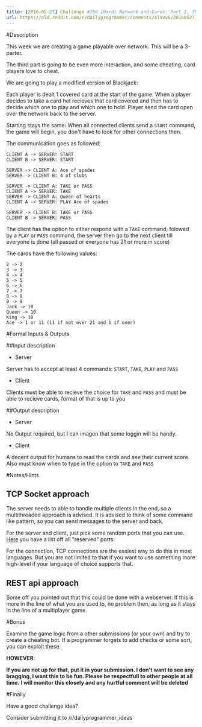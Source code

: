 ```yaml
---
title: [2016-05-27] Challenge #268 [Hard] Network and Cards: Part 3, The cheaters
url: https://old.reddit.com/r/dailyprogrammer/comments/4lavv6/20160527_challenge_268_hard_network_and_cards/
---
```


#Description

This week we are creating a game playable over network. This will be a 3-parter.

The third part is going to be even more interaction, and some cheating, card players love to cheat.

We are going to play a modified version of Blackjack:

Each player is dealt 1 covered card at the start of the game.
When a player decides to take a card het recieves that card covered and then has to decide which one to play and which one to hold.
Player send the card open over the network back to the server.

Starting stays the same:
When all connected clients send a `START` command, the game will begin, you don't have to look for other connections then.

The communication goes as followed:

    CLIENT A -> SERVER: START
    CLIENT B -> SERVER: START

    SERVER -> CLIENT A: Ace of spades
    SERVER -> CLIENT B: 4 of clubs

    SERVER -> CLIENT A: TAKE or PASS
    CLIENT A -> SERVER: TAKE
    SERVER -> CLIENT A: Queen of hearts
    CLIENT A -> SERVER: PLAY Ace of spades
    
    SERVER -> CLIENT B: TAKE or PASS
    CLIENT B -> SERVER: PASS
    
The client has the option to either respond with a `TAKE` command, folowed by a `PLAY` or `PASS` command, the server then go to the next client till everyone is done (all passed or everyone has 21 or more in score)

The cards have the following values:

    2 -> 2
    3 -> 3
    4 -> 4
    5 -> 5
    6 -> 6
    7 -> 7
    8 -> 8
    9 -> 9
    Jack -> 10
    Queen -> 10
    King -> 10
    Ace -> 1 or 11 (11 if not over 21 and 1 if over)

#Formal Inputs & Outputs

##Input description

 - Server
 
Server has to accept at least 4 commands: `START`, `TAKE`, `PLAY` and `PASS`

 - Client
 
 Clients must be able to recieve the choice for `TAKE` and `PASS` and must be able to recieve cards, format of that is up to you

##Output description

 - Server
 
 No Output required, but I can imagen that some loggin will be handy.
 
  - Client
  
  A decent output for humans to read the cards and see their current score.
  Also must know when to type in the option to `TAKE` and `PASS`
 
#Notes/Hints

## TCP Socket approach

The server needs to able to handle multiple clients in the end, so a multithreaded approach is advised.
It is advised to think of some command like pattern, so you can send messages to the server and back.

For the server and client, just pick some random ports that you can use. [Here](https://en.wikipedia.org/wiki/List_of_TCP_and_UDP_port_numbers) you have a list off all "reserved" ports.

For the connection, TCP connections are the easiest way to do this in most languages. But you are not limited to that if you want to use something more high-level if your language of choice supports that.

## REST api approach

Some off you pointed out that this could be done with a webserver. If this is more in the line of what you are used to, no problem then, as long as it stays in the line of a multiplayer game.

#Bonus

Examine the game logic from a other submissions (or your own) and try to create a cheating bot.
If a programmer forgets to add checks or some sort, you can exploit these. 

**HOWEVER**:

**If you are not up for that, put it in your submission. I don't want to see any bragging, I want this to be fun. Please be respectfull to other people at all time.** 
**I will monitor this closely and any hurtful comment will be deleted**

#Finally

Have a good challenge idea?

Consider submitting it to /r/dailyprogrammer_ideas